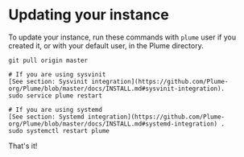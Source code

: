# Updating your instance

To update your instance, run these commands with `plume` user if you created it, or with your default user, in the Plume directory.

```
git pull origin master

# If you are using sysvinit
[See section: Sysvinit integration](https://github.com/Plume-org/Plume/blob/master/docs/INSTALL.md#sysvinit-integration).
sudo service plume restart

# If you are using systemd 
[See section: Systemd integration](https://github.com/Plume-org/Plume/blob/master/docs/INSTALL.md#systemd-integration) .
sudo systemctl restart plume
```

That's it!
